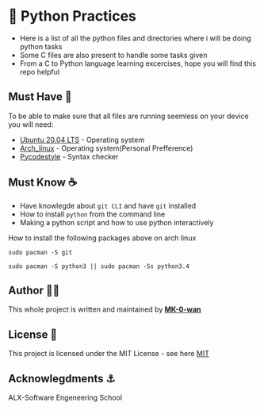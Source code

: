 # :snake: Python Practices
* Here is a list of all the python files and directories where i will be doing python tasks
* Some C files are also present to handle some tasks given<br>
* From a C to Python language learning excercises, hope you will find this repo helpful<br>

## Must Have 🧰
To be able to make sure that all files are running seemless on your device you will need:
  * [Ubuntu 20.04 LTS](http://releases.ubuntu.com/14.04/) - Operating system<br>
  * [Arch_linux](https://archlinux.org/download/) - Operating system(Personal Prefference)<br>
  * [Pycodestyle](https://pypi.org/project/pycodestyle/) - Syntax checker<br>

## Must Know :coffee:
* Have knowlegde about `git CLI` and have `git` installed
* How to install `python` from the command line
* Making a python script and how to use python interactively

How to install the following packages above on arch linux
```
sudo pacman -S git
```
```
sudo pacman -S python3 || sudo pacman -Ss python3.4
```

## Author 👨‍💻
This whole project is written and maintained by [**MK-0-wan**](https://github.com/Mk-0-wan)

## License 💼
This project is licensed under the MIT License - see here [MIT](https://github.com/Mk-0-wan/License.md)

## Acknowlegdments ⚓
ALX-Software Engeneering School


